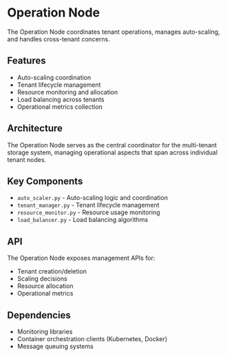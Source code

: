 # Operation Node

The Operation Node coordinates tenant operations, manages auto-scaling, and handles cross-tenant concerns.

## Features

- Auto-scaling coordination
- Tenant lifecycle management
- Resource monitoring and allocation
- Load balancing across tenants
- Operational metrics collection

## Architecture

The Operation Node serves as the central coordinator for the multi-tenant storage system, managing operational aspects that span across individual tenant nodes.

## Key Components

- `auto_scaler.py` - Auto-scaling logic and coordination
- `tenant_manager.py` - Tenant lifecycle management
- `resource_monitor.py` - Resource usage monitoring
- `load_balancer.py` - Load balancing algorithms

## API

The Operation Node exposes management APIs for:
- Tenant creation/deletion
- Scaling decisions
- Resource allocation
- Operational metrics

## Dependencies

- Monitoring libraries
- Container orchestration clients (Kubernetes, Docker)
- Message queuing systems
